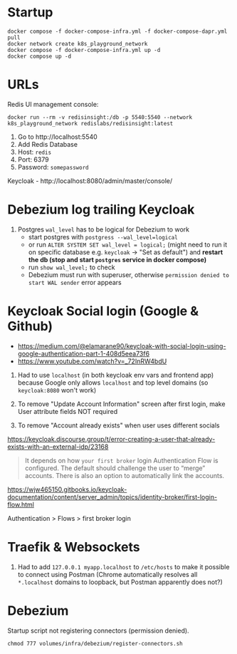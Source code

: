 # Startup

```
docker compose -f docker-compose-infra.yml -f docker-compose-dapr.yml pull
docker network create k8s_playground_network
docker compose -f docker-compose-infra.yml up -d
docker compose up -d
```

# URLs

Redis UI management console:

```
docker run --rm -v redisinsight:/db -p 5540:5540 --network k8s_playground_network redislabs/redisinsight:latest
```

1. Go to http://localhost:5540
2. Add Redis Database
3. Host: `redis`
4. Port: 6379
5. Password: `somepassword`

Keycloak - http://localhost:8080/admin/master/console/

# Debezium log trailing Keycloak

1. Postgres `wal_level` has to be logical for Debezium to work
   - start postgres with `postgress --wal_level=logical`
   - or run `ALTER SYSTEM SET wal_level = logical;` (might need to run it on specific database e.g. `keycloak` -> "Set as default") and **restart the db (stop and start `postgres` service in docker compose)**
   - run `show wal_level;` to check
   - Debezium must run with superuser, otherwise `permission denied to start WAL sender` error appears

# Keycloak Social login (Google & Github)

- https://medium.com/@elamarane90/keycloak-with-social-login-using-google-authentication-part-1-408d5eea73f6
- https://www.youtube.com/watch?v=_72InRW4bdU

1. Had to use `localhost` (in both keycloak env vars and frontend app) because Google only allows `localhost` and top level domains (so `keycloak:8080` won't work)

2. To remove "Update Account Information" screen after first login, make User attribute fields NOT required

3. To remove "Account already exists" when user uses different socials

https://keycloak.discourse.group/t/error-creating-a-user-that-already-exists-with-an-external-idp/23168

> It depends on how `your first broker` login Authentication Flow is configured. The default should challenge the user to “merge” accounts. There is also an option to automatically link the accounts.

https://wjw465150.gitbooks.io/keycloak-documentation/content/server_admin/topics/identity-broker/first-login-flow.html

Authentication > Flows > first broker login

# Traefik & Websockets

1. Had to add `127.0.0.1 myapp.localhost` to `/etc/hosts` to make it possible to connect using Postman (Chrome automatically resolves all `*.localhost` domains to loopback, but Postman apparently does not?)

# Debezium

Startup script not registering connectors (permission denied).

```
chmod 777 volumes/infra/debezium/register-connectors.sh
```
